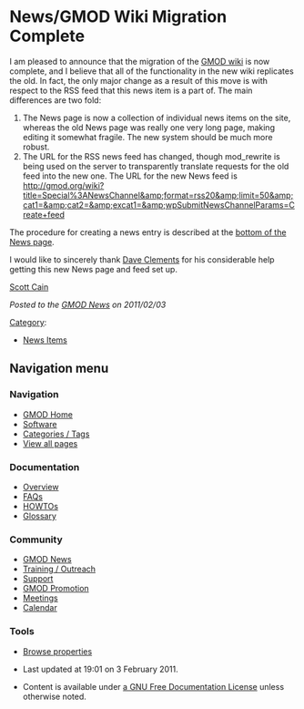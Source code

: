 



<span id="top"></span>




# <span dir="auto">News/GMOD Wiki Migration Complete</span>









I am pleased to announce that the migration of the [GMOD
wiki](../Main_Page "Main Page") is now complete, and I believe that all
of the functionality in the new wiki replicates the old. In fact, the
only major change as a result of this move is with respect to the RSS
feed that this news item is a part of. The main differences are two
fold:

1.  The News page is now a collection of individual news items on the
    site, whereas the old News page was really one very long page,
    making editing it somewhat fragile. The new system should be much
    more robust.
2.  The URL for the RSS news feed has changed, though mod_rewrite is
    being used on the server to transparently translate requests for the
    old feed into the new one. The URL for the new News feed is <a
    href="http://gmod.org/wiki?title=Special%3ANewsChannel&amp;format=rss20&amp;limit=50&amp;cat1=&amp;cat2=&amp;excat1=&amp;wpSubmitNewsChannelParams=Create+feed"
    class="external free"
    rel="nofollow">http://gmod.org/wiki?title=Special%3ANewsChannel&amp;format=rss20&amp;limit=50&amp;cat1=&amp;cat2=&amp;excat1=&amp;wpSubmitNewsChannelParams=Create+feed</a>

The procedure for creating a news entry is described at the [bottom of
the News page](../GMOD_News#Adding_a_News_Item "GMOD News").

I would like to sincerely thank [Dave
Clements](../User%3AClements "User%3AClements") for his considerable help
getting this new News page and feed set up.

[Scott Cain](../User%3AScott "User%3AScott")

  



*Posted to the [GMOD News](../GMOD_News "GMOD News") on 2011/02/03*






[Category](../Special%3ACategories "Special%3ACategories"):

- [News Items](../Category%3ANews_Items "Category%3ANews Items")






## Navigation menu







<a href="../Main_Page"
style="background-image: url(../../images/GMOD-cogs.png);"
title="Visit the main page"></a>


### Navigation



- <span id="n-GMOD-Home">[GMOD Home](../Main_Page)</span>
- <span id="n-Software">[Software](../GMOD_Components)</span>
- <span id="n-Categories-.2F-Tags">[Categories /
  Tags](../Categories)</span>
- <span id="n-View-all-pages">[View all
  pages](../Special:AllPages)</span>




### Documentation



- <span id="n-Overview">[Overview](../Overview)</span>
- <span id="n-FAQs">[FAQs](../Category%3AFAQ)</span>
- <span id="n-HOWTOs">[HOWTOs](../Category%3AHOWTO)</span>
- <span id="n-Glossary">[Glossary](../Glossary)</span>




### Community



- <span id="n-GMOD-News">[GMOD News](../GMOD_News)</span>
- <span id="n-Training-.2F-Outreach">[Training /
  Outreach](../Training_and_Outreach)</span>
- <span id="n-Support">[Support](../Support)</span>
- <span id="n-GMOD-Promotion">[GMOD Promotion](../GMOD_Promotion)</span>
- <span id="n-Meetings">[Meetings](../Meetings)</span>
- <span id="n-Calendar">[Calendar](../Calendar)</span>




### Tools

- <span id="t-smwbrowselink"><a href="../Special%3ABrowse/News-2FGMOD_Wiki_Migration_Complete"
  rel="smw-browse">Browse properties</a></span>



- <span id="footer-info-lastmod">Last updated at 19:01 on 3 February
  2011.</span>
<!-- - <span id="footer-info-viewcount">10,361 page views.</span> -->
- <span id="footer-info-copyright">Content is available under
  <a href="http://www.gnu.org/licenses/fdl-1.3.html" class="external"
  rel="nofollow">a GNU Free Documentation License</a> unless otherwise
  noted.</span>

<!-- -->



<!-- -->




